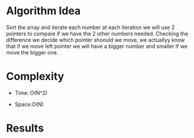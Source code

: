 # Algorithm Idea

Sort the array and iterate each number at each iteration we will use 2 pointers to compare if we have the 2 other numbers needed. Checking the difference we decide which pointer shoould we move, we actuallyy know that if we move left pointer we will have a bigger number and smaller if we move the bigger one.

# Complexity

- Time: O(N^2)

- Space:O(N)

# Results

